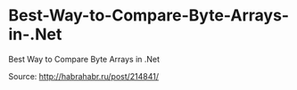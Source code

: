 Best-Way-to-Compare-Byte-Arrays-in-.Net
=======================================

Best Way to Compare Byte Arrays in .Net

Source: http://habrahabr.ru/post/214841/
